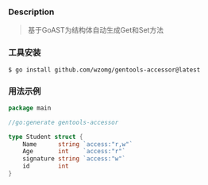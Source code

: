 ### Description

> 基于GoAST为结构体自动生成Get和Set方法



### 工具安装

```shell
$ go install github.com/wzomg/gentools-accessor@latest
```

### 用法示例

```go
package main

//go:generate gentools-accessor

type Student struct {
	Name      string `access:"r,w"`
	Age       int    `access:"r"`
	signature string `access:"w"`
	id        int
}
```


